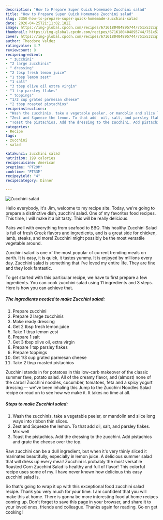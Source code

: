 ```yaml
---
description: "How to Prepare Super Quick Homemade Zucchini salad"
title: "How to Prepare Super Quick Homemade Zucchini salad"
slug: 2350-how-to-prepare-super-quick-homemade-zucchini-salad
date: 2020-04-25T21:11:02.182Z
image: https://img-global.cpcdn.com/recipes/6716180404895744/751x532cq70/zucchini-salad-recipe-main-photo.jpg
thumbnail: https://img-global.cpcdn.com/recipes/6716180404895744/751x532cq70/zucchini-salad-recipe-main-photo.jpg
cover: https://img-global.cpcdn.com/recipes/6716180404895744/751x532cq70/zucchini-salad-recipe-main-photo.jpg
author: Theodore Valdez
ratingvalue: 4.7
reviewcount: 8
recipeingredient:
- " zucchini"
- "2 large zucchinis"
- " dressing"
- "2 tbsp fresh lemon juice"
- "1 tbsp lemon zest"
- "1 salt"
- "3 tbsp olive oil extra virgin"
- "1 tsp parsley flakes"
- " toppings"
- "1/3 cup grated parmesan cheese"
- "2 tbsp roasted pistachios"
recipeinstructions:
- "Wash the zucchinis. take a vegetable peeler, or mandolin and slice long ways into ribbon thin slices."
- "Zest and Squeeze the lemon. To that add  oil, salt, and parsley flakes. Mix well"
- "Toast the pistachios. Add the dressing to the zucchini. Add pistachios and grate the cheese over the top."
categories:
- Recipe
tags:
- zucchini
- salad

katakunci: zucchini salad 
nutrition: 199 calories
recipecuisine: American
preptime: "PT29M"
cooktime: "PT33M"
recipeyield: "4"
recipecategory: Dinner

---
```



![Zucchini salad](https://img-global.cpcdn.com/recipes/6716180404895744/751x532cq70/zucchini-salad-recipe-main-photo.jpg)

Hello everybody, it's Jim, welcome to my recipe site. Today, we're going to prepare a distinctive dish, zucchini salad. One of my favorites food recipes. This time, I will make it a bit tasty. This will be really delicious.

Pairs well with everything from seafood to BBQ. This healthy Zucchini Salad is full of fresh Greek flavors and ingredients, and is a great side for chicken, lamb, steaks, and more! Zucchini might possibly be the most versatile vegetable around.

Zucchini salad is one of the most popular of current trending meals on earth. It is easy, it is quick, it tastes yummy. It is enjoyed by millions every day. Zucchini salad is something that I've loved my entire life. They are fine and they look fantastic.


To get started with this particular recipe, we have to first prepare a few ingredients. You can cook zucchini salad using 11 ingredients and 3 steps. Here is how you can achieve that.

<!--inarticleads1-->

##### The ingredients needed to make Zucchini salad:

1. Prepare  zucchini
1. Prepare 2 large zucchinis
1. Make ready  dressing
1. Get 2 tbsp fresh lemon juice
1. Take 1 tbsp lemon zest
1. Prepare 1 salt
1. Get 3 tbsp olive oil, extra virgin
1. Prepare 1 tsp parsley flakes
1. Prepare  toppings
1. Get 1/3 cup grated parmesan cheese
1. Take 2 tbsp roasted pistachios


Zucchini stands in for potatoes in this low-carb makeover of the classic summer fave, potato salad. All of the creamy flavor, and (almost) none of the carbs! Zucchini noodles, cucumber, tomatoes, feta and a spicy yogurt dressing — we&#39;ve been inhaling this Jump to the Zucchini Noodles Salad recipe or read on to see how we make it. It takes no time at all. 

<!--inarticleads2-->

##### Steps to make Zucchini salad:

1. Wash the zucchinis. take a vegetable peeler, or mandolin and slice long ways into ribbon thin slices.
1. Zest and Squeeze the lemon. To that add  oil, salt, and parsley flakes. Mix well
1. Toast the pistachios. Add the dressing to the zucchini. Add pistachios and grate the cheese over the top.


Raw zucchini can be a dull ingredient, but when it&#39;s very thinly sliced it marinates beautifully, especially in lemon juice. A delicious summer salad that will dress up every meal! Zucchini is probably the most versatile Roasted Corn Zucchini Salad is healthy and full of flavor! This colorful recipe uses some of my. I have never known how delicious this easy zucchini salad is. 

So that's going to wrap it up with this exceptional food zucchini salad recipe. Thank you very much for your time. I am confident that you will make this at home. There is gonna be more interesting food at home recipes coming up. Don't forget to save this page in your browser, and share it to your loved ones, friends and colleague. Thanks again for reading. Go on get cooking!
